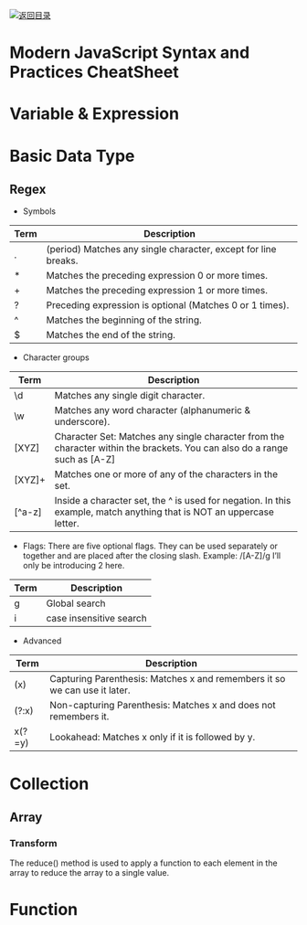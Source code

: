 [![返回目录](https://parg.co/UCb)](https://github.com/wxyyxc1992/Awesome-CheatSheets)

# Modern JavaScript Syntax and Practices CheatSheet

# Variable & Expression

# Basic Data Type

## Regex

* Symbols

| Term | Description                                                    |
| ---- | -------------------------------------------------------------- |
| .    | (period) Matches any single character, except for line breaks. |
| \*   | Matches the preceding expression 0 or more times.              |
| +    | Matches the preceding expression 1 or more times.              |
| ?    | Preceding expression is optional (Matches 0 or 1 times).       |
| ^    | Matches the beginning of the string.                           |
| $    | Matches the end of the string.                                 |

* Character groups

| Term   | Description                                                                                                               |
| ------ | ------------------------------------------------------------------------------------------------------------------------- |
| \d     | Matches any single digit character.                                                                                       |
| \w     | Matches any word character (alphanumeric & underscore).                                                                   |
| [XYZ]  | Character Set: Matches any single character from the character within the brackets. You can also do a range such as [A-Z] |
| [XYZ]+ | Matches one or more of any of the characters in the set.                                                                  |
| [^a-z] | Inside a character set, the ^ is used for negation. In this example, match anything that is NOT an uppercase letter.      |

* Flags:
  There are five optional flags. They can be used separately or together and are placed after the closing slash. Example: /[A-Z]/g I’ll only be introducing 2 here.

| Term | Description             |
| ---- | ----------------------- |
| g    | Global search           |
| i    | case insensitive search |

* Advanced

| Term   | Description                                                               |
| ------ | ------------------------------------------------------------------------- |
| (x)    | Capturing Parenthesis: Matches x and remembers it so we can use it later. |
| (?:x)  | Non-capturing Parenthesis: Matches x and does not remembers it.           |
| x(?=y) | Lookahead: Matches x only if it is followed by y.                         |

# Collection

## Array

### Transform

The reduce() method is used to apply a function to each element in the array to reduce the array to a single value.

# Function
